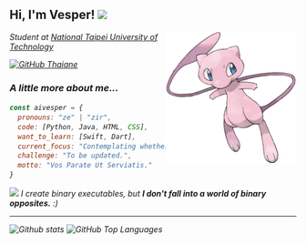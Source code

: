 <h2> Hi, I'm Vesper! <img src="https://i.pinimg.com/originals/0f/58/60/0f5860ab2d063aaa92d55a994d9b47e4.gif" width="50"></h2>
<img align='right' src="./Mew.webp" width="230">
<p><em>Student at <a href="https://www.ntut.edu.tw/">National Taipei University of Technology</a></p>

[![GitHub Thaiane](https://img.shields.io/github/followers/AIVesper?label=follow&style=social)](https://github.com/AIVesper)


### A little more about me...  

```javascript
const aivesper = {
  pronouns: "ze" | "zir",
  code: [Python, Java, HTML, CSS],
  want_to_learn: [Swift, Dart],
  current_focus: "Contemplating whether to apply for graduate school.",
  challenge: "To be updated.",
  motto: "Vos Parate Ut Serviatis."
}
```

<img src="https://cdn.lowgif.com/full/70e39585bb0f392f-realistic-pokeball-physics-pokemon-go-on-scratch.gif" width="60"> <em>I create binary executables, but <b>I don't fall into a world of binary opposites.</b> :)</em>

---

![Github stats](https://github-readme-stats.vercel.app/api?username=AIVesper&show_icons=true&theme=dark&hide_title=true)
![GitHub Top Languages](https://github-readme-stats.vercel.app/api/top-langs/?username=AIVesper&theme=dark&layout=compact)
